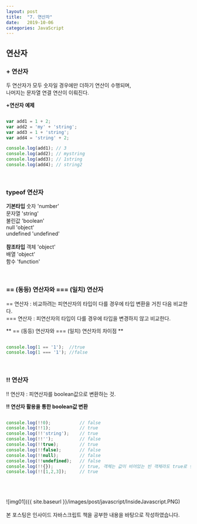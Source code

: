 ```yaml
---
layout: post
title:  "7. 연산자"
date:   2019-10-06
categories: JavaScript
---  
```

  
## 연산자
  
### + 연산자  
두 연산자가 모두 숫자일 경우에만 더하기 연산이 수행되며,  
나머지는 문자열 연결 연산이 이뤄진다.  
  
**+연산자 예제**
```javascript

var add1 = 1 + 2;
var add2 = 'my' + 'string';
var add3 = 1 + 'string';
var add4 = 'string' + 2;

console.log(add1); // 3
console.log(add2); // mystring
console.log(add3); // 1string
console.log(add4); // string2

```
  
<br>
  
### typeof 연산자
  
**기본타입**
숫자       'number'  
문자열     'string'  
불린값     'boolean'  
null       'object'  
undefined  'undefined'  
<br>
**참조타입**
객체      'object'  
배열      'object'  
함수      'function'  
  
<br>
  
### == (동등) 연산자와 === (일치) 연산자
== 연산자 : 비교하려는 피연산자의 타입이 다를 경우에 타입 변환을 거친 다음 비교한다.  
=== 연산자 : 피연산자의 타입이 다를 경우에 타입을 변경하지 않고 비교한다.  
  
** == (동등) 연산자와 === (일치) 연산자의 차이점 **
``` javascript

console.log(1 == '1');	//true
console.log(1 === '1'); //false

```
  
<br>
  
### !! 연산자  
!! 연산자 : 피연산자를 boolean값으로 변환하는 것.  
  
**!! 연산자 활용을 통한 boolean값 변환**
```javascript

console.log(!!0);			// false
console.log(!!1);			// true
console.log(!!'string'); 	// true
console.log(!!'');			// false
console.log(!!true);		// true
console.log(!!false);		// false
console.log(!!null);		// false
console.log(!!undefined);	// false
console.log(!!{});			// true, 객체는 값이 비어있는 빈 객체라도 true로 변환되는것을 주의해야한다.
console.log(!![1,2,3]);		// true  

```
  
  
<br>
<br>
<br>
![img01]({{ site.baseurl }}/images/post/javascript/InsideJavascript.PNG)<br>
<br>
본 포스팅은 인사이드 자바스크립트 책을 공부한 내용을 바탕으로 작성하였습니다.<br>
<br>
<br>
<br>